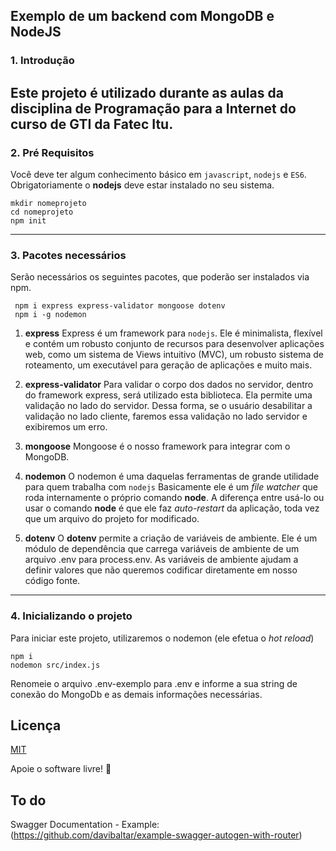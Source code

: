 ## Exemplo de um backend com MongoDB e NodeJS

### 1. Introdução

Este projeto é utilizado durante as aulas da disciplina de Programação para a Internet do curso de GTI da Fatec Itu.
----
### 2. Pré Requisitos
Você deve ter algum conhecimento básico em `javascript`, `nodejs` e `ES6`. 
Obrigatoriamente o **nodejs** deve estar instalado no seu sistema. 

```
mkdir nomeprojeto
cd nomeprojeto
npm init
```

----

### 3. Pacotes necessários

Serão necessários os seguintes pacotes, que poderão ser instalados via npm.
```
 npm i express express-validator mongoose dotenv
 npm i -g nodemon
```

1. **express**
Express é um framework para `nodejs`. Ele é minimalista, flexível e contém um robusto conjunto de recursos para desenvolver aplicações web, como um sistema de Views intuitivo (MVC), um robusto sistema de roteamento, um executável para geração de aplicações e muito mais.


2. **express-validator**
Para validar o corpo dos dados no servidor, dentro do framework express, será utilizado esta biblioteca.
Ela permite uma validação no lado do servidor. Dessa forma, se o usuário desabilitar a validação no lado cliente, faremos essa validação no lado servidor e exibiremos um erro.

3. **mongoose**
Mongoose é o nosso framework para integrar com o MongoDB.

4. **nodemon**
O nodemon é uma daquelas ferramentas de grande utilidade para quem trabalha com `nodejs`
Basicamente ele é um _file watcher_ que roda internamente o próprio comando **node**. A diferença entre usá-lo ou usar o comando **node** é que ele faz _auto-restart_ da aplicação, toda vez que um arquivo do projeto for modificado.

5. **dotenv**
O **dotenv** permite a criação de variáveis de ambiente. 
Ele é um módulo de dependência que carrega variáveis de ambiente de um arquivo .env para process.env.
As variáveis de ambiente ajudam a definir valores que não queremos codificar diretamente em nosso código fonte.

----

### 4. Inicializando o projeto

Para iniciar este projeto, utilizaremos o nodemon (ele efetua o _hot reload_)


```
npm i
nodemon src/index.js

```

Renomeie o arquivo .env-exemplo para .env e informe a sua string de conexão do MongoDb e as demais informações necessárias.


## Licença
[MIT](https://choosealicense.com/licenses/mit/)

Apoie o software livre! 🐧

## To do
Swagger Documentation - Example: (https://github.com/davibaltar/example-swagger-autogen-with-router)
